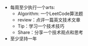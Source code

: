 - 每周至少执行一个arts:
	- Algorithm: 一个LeetCode算法题
	- review：点评一篇英文技术文章
	- Tip：学习一个技术技巧
	- Share：分享一个技术观点和思考
- 至少坚持一年
